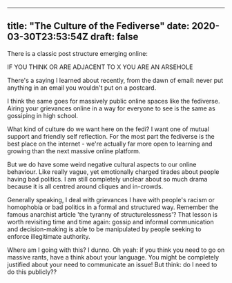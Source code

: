 
---
title: "The Culture of the Fediverse"
date: 2020-03-30T23:53:54Z
draft: false
---

There is a classic post structure emerging online:

IF YOU THINK OR ARE ADJACENT TO X YOU ARE AN ARSEHOLE

There's a saying I learned about recently, from the dawn of email: never put 
anything in an email you wouldn't put on a postcard.

I think the same goes for massively public online spaces like the fediverse. 
Airing your grievances online in a way for everyone to see is the same as 
gossiping in high school.

What kind of culture do we want here on the fedi? I want one of mutual support 
and friendly self reflection. For the most part the fediverse is the best place 
on the internet - we're actually far more open to learning and growing than the 
next massive online platform.

But we do have some weird negative cultural aspects to our online behaviour. 
Like really vague, yet emotionally charged tirades about people having bad 
politics. I am still completely unclear about so much drama because it is all 
centred around cliques and in-crowds.

Generally speaking, I deal with grievances I have with people's racism or 
homophobia or bad politics in a formal and structured way. Remember the famous 
anarchist article 'the tyranny of structurelessness'? That lesson is worth 
revisiting time and time again: gossip and informal communication and 
decision-making is able to be manipulated by people seeking to enforce 
illegitimate authority.

Where am I going with this? I dunno. Oh yeah: if you think you need to go on 
massive rants, have a think about your language. You might be completely 
justified about your need to communicate an issue! But think: do I need to do 
this publicly??
